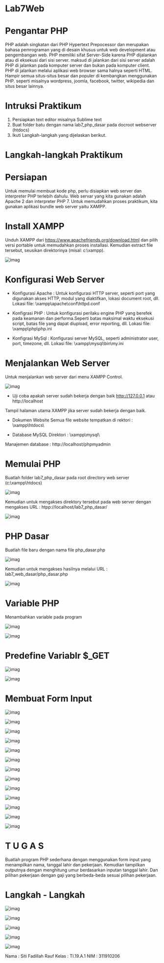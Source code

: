 # Lab7Web
# Pengantar PHP
PHP adalah singkatan dari PHP Hypertext Prepocessor dan merupakan bahasa pemrograman yang di desain khusus untuk web development atau pengembangan web. PHP memiliki sifat Server-Side karena PHP dijalankan atau di eksekusi dari sisi server. maksud di jalankan dari sisi server adalah PHP di jalankan pada komputer server dan bukan pada komputer client. PHP di jalankan melalui aplikasi web browser sama halnya seperti HTML. Hampir semua situs-situs besar dan populer di kembangkan menggunakan PHP. seperti misalnya wordpress, joomla, facebook, twitter, wikipedia dan situs besar lainnya.

# Intruksi Praktikum
1. Persiapkan text editor misalnya Sublime text
2. Buat folder batu dengan nama lab7_php_dasar pada docroot webserver (htdocs)
3. Ikuti Langkah-langkah yang dijelaskan berikut.

# Langkah-langkah Praktikum
# Persiapan
Untuk memulai membuat kode php, perlu disiapkan web server dan interpreter PHP terlebih dahulu. Web servar yang kita gunakan adalah Apache 2 dan interpreter PHP 7. Untuk memudahkan proses praktikum, kita gunakan aplikasi bundle web server yaitu XAMPP.

# Install XAMPP
Unduh XAMPP dari https://www.apachefriends.org/download.html dan pilih versi portable untuk memudahkan proses installasi. Kemudian extract file tersebut, seusikan direktorinya (misal: c:\xampp).

![imag](https://github.com/fdlhrauf/Lab7Web/blob/main/Screenshoot/1.JPG)

# Konfigurasi Web Server
* Konfigurasi Apache : Untuk konfigurasi HTTP server, seperti port yang digunakan akses HTTP, modul yang diaktifkan, lokasi document root, dll. Lokasi file: \xampp\apache\conf\httpd.conf

* Konfigrasi PHP : Untuk konfigurasi perilaku engine PHP yang berefek pada keamanan dan performa.Seperti batas maksimal waktu eksekusi script, batas file yang dapat diupload, error reporting, dll. Lokasi file: \xampp\php\php.ini

* Konfigrasi MySql : Konfigurasi server MySQL, seperti administrator user, port, timezone, dll.
Lokasi file: \xampp\mysql\bin\my.ini
# Menjalankan Web Server
Untuk menjalankan web server dari menu XAMPP Control.

![imag](https://github.com/fdlhrauf/Lab7Web/blob/main/Screenshoot/3.JPG)

* Uji coba apakah server sudah bekerja dengan baik
http://127.0.0.1 atau http://localhost

Tampil halaman utama XAMPP jika server sudah bekerja dengan baik.

* Dokumen Website
 Semua file website tempatkan di rektori : \xampp\htdocs\
 
* Database MySQL
Direktori : \xampp\mysql\

Manajemen database : http://localhost/phpmyadmin

# Memulai PHP
Buatlah folder lab7_php_dasar pada root directory web server (c:\xampp\htdocs)

![imag](https://github.com/fdlhrauf/Lab7Web/blob/main/Screenshoot/2.JPG)

Kemudian untuk mengakses direktory tersebut pada web server dengan mengakses URL : htpp://localhost/lab7_php_dasar/

![imag](https://github.com/fdlhrauf/Lab7Web/blob/main/Screenshoot/4.JPG)

# PHP Dasar
Buatlah file baru dengan nama file php_dasar.php

![imag](https://github.com/fdlhrauf/Lab7Web/blob/main/Screenshoot/55.JPG)

Kemudian untuk mengakses hasilnya melalui URL : lab7_web_dasar/php_dasar.php

![imag](https://github.com/fdlhrauf/Lab7Web/blob/main/Screenshoot/5.JPG)

# Variable PHP
Menambahkan variable pada program

![imag](https://github.com/fdlhrauf/Lab7Web/blob/main/Screenshoot/6.JPG)

![imag](https://github.com/fdlhrauf/Lab7Web/blob/main/Screenshoot/7.JPG)

# Predefine Variablr $_GET 

![imag](https://github.com/fdlhrauf/Lab7Web/blob/main/Screenshoot/8.JPG)

![imag](https://github.com/fdlhrauf/Lab7Web/blob/main/Screenshoot/9.JPG)

# Membuat Form Input

![imag](https://github.com/fdlhrauf/Lab7Web/blob/main/Screenshoot/10.JPG)

![imag](https://github.com/fdlhrauf/Lab7Web/blob/main/Screenshoot/11.JPG)

![imag](https://github.com/fdlhrauf/Lab7Web/blob/main/Screenshoot/12.JPG)

![imag](https://github.com/fdlhrauf/Lab7Web/blob/main/Screenshoot/13.JPG)

![imag](https://github.com/fdlhrauf/Lab7Web/blob/main/Screenshoot/14.JPG)

![imag](https://github.com/fdlhrauf/Lab7Web/blob/main/Screenshoot/15.JPG)

![imag](https://github.com/fdlhrauf/Lab7Web/blob/main/Screenshoot/16.JPG)

![imag](https://github.com/fdlhrauf/Lab7Web/blob/main/Screenshoot/19.JPG)

![imag](https://github.com/fdlhrauf/Lab7Web/blob/main/Screenshoot/20.JPG)

![imag](https://github.com/fdlhrauf/Lab7Web/blob/main/Screenshoot/21.JPG)

![imag](https://github.com/fdlhrauf/Lab7Web/blob/main/Screenshoot/22.JPG)

![imag](https://github.com/fdlhrauf/Lab7Web/blob/main/Screenshoot/23.JPG)

![imag](https://github.com/fdlhrauf/Lab7Web/blob/main/Screenshoot/24.JPG)


# T U G A S

Buatlah program PHP sederhana dengan menggunakan form input yang menampilkan nama, tanggal lahir dan pekerjaan. Kemudian tampilkan outputnya dengan menghitung umur berdasarkan inputan tanggal lahir. Dan pilihan pekerjaan dengan gaji yang berbeda-beda sesuai pilihan pekerjaan.

# Langkah - Langkah

![imag](https://github.com/fdlhrauf/Lab7Web/blob/main/Tugas/01.JPG)

![imag](https://github.com/fdlhrauf/Lab7Web/blob/main/Tugas/02.JPG)

![imag](https://github.com/fdlhrauf/Lab7Web/blob/main/Tugas/033.JPG)

![imag](https://github.com/fdlhrauf/Lab7Web/blob/main/Tugas/input.JPG)

![imag](https://github.com/fdlhrauf/Lab7Web/blob/main/Tugas/input2.JPG)


Nama : Siti Fadillah Rauf
Kelas : TI.19.A.1
NIM : 311910206
